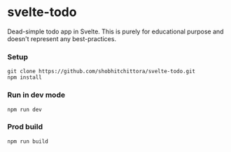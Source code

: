 # svelte-todo

Dead-simple todo app in Svelte. This is purely for educational purpose and doesn't represent any best-practices.


### Setup
``` 
git clone https://github.com/shobhitchittora/svelte-todo.git
npm install 
```

### Run in dev mode 
```
npm run dev
```


### Prod build
```
npm run build
```
